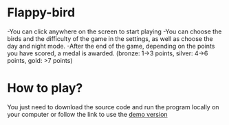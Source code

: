 ﻿# Flappy-bird
-You can click anywhere on the screen to start playing
-You can choose the birds and the difficulty of the game in the settings, as well as choose the day and night mode.
-After the end of the game, depending on the points you have scored, a medal is awarded. (bronze: 1->3 points, silver: 4->6 points, gold: >7 points)

# How to play?
You just need to download the source code and run the program locally on your computer or follow the link to use the [demo version](https://mrtrieu69.github.io/Flappy-bird/)
